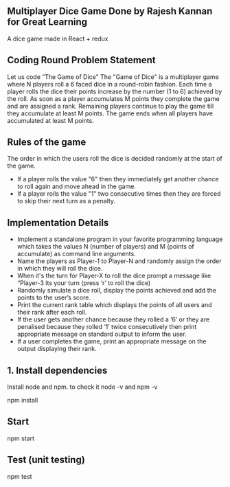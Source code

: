 

## Multiplayer Dice Game Done by Rajesh Kannan for Great Learning
A dice game made in React + redux


## Coding Round Problem Statement
Let us code “The Game of Dice"
The "Game of Dice" is a multiplayer game where N players roll a 6 faced dice in a round-robin
fashion. Each time a player rolls the dice their points increase by the number (1 to 6) achieved
by the roll.
As soon as a player accumulates M points they complete the game and are assigned a rank.
Remaining players continue to play the game till they accumulate at least M points. The game
ends when all players have accumulated at least M points.

## Rules of the game
The order in which the users roll the dice is decided randomly at the start of the game.
- If a player rolls the value "6" then they immediately get another chance to roll again and move
ahead in the game.
- If a player rolls the value "1" two consecutive times then they are forced to skip their next turn
as a penalty.

## Implementation Details
- Implement a standalone program in your favorite programming language which takes the
values N (number of players) and M (points of accumulate) as command line arguments.
- Name the players as Player-1 to Player-N and randomly assign the order in which they
will roll the dice.
- When it's the turn for Player-X to roll the dice prompt a message like “Player-3 its your
turn (press ‘r’ to roll the dice)
- Randomly simulate a dice roll, display the points achieved and add the points to the
user’s score.
- Print the current rank table which displays the points of all users and their rank after
each roll.
- If the user gets another chance because they rolled a ‘6’ or they are penalised because
they rolled ‘1’ twice consecutively then print appropriate message on standard output to
inform the user.
- If a user completes the game, print an appropriate message on the output displaying
their rank.


## 1. Install dependencies

Install node and npm.
to check it node -v and npm -v

npm install


## Start

npm start


## Test (unit testing)

npm test


